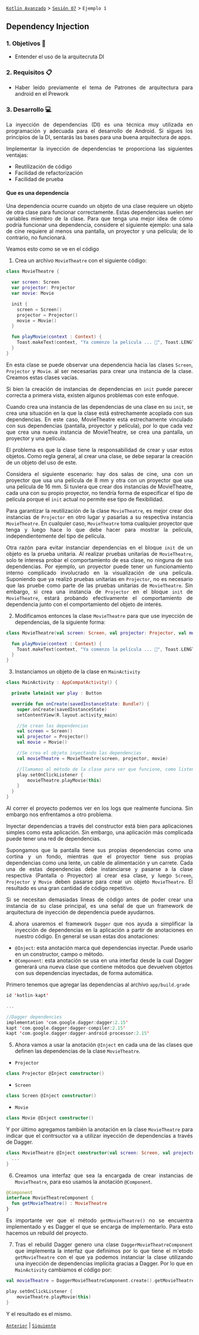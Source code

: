 [`Kotlin Avanzado`](../../Readme.md) > [`Sesión 07`](../Readme.md) > `Ejemplo 1`

## Dependency Injection

<div style="text-align: justify;">

### 1. Objetivos :dart:


- Entender el uso de la arquitecruta DI

### 2. Requisitos :clipboard:

* Haber leído previamente el tema de Patrones de arquitectura para android en el Prework

### 3. Desarrollo :computer:

La inyección de dependencias (DI) es una técnica muy utilizada en programación y adecuada para el desarrollo de Android. Si sigues los principios de la DI, sentarás las bases para una buena arquitectura de apps.

Implementar la inyección de dependencias te proporciona las siguientes ventajas:

 * Reutilización de código
 * Facilidad de refactorización
 * Facilidad de prueba


#### Que es una dependencía

Una dependencia ocurre cuando un objeto de una clase requiere un objeto de otra clase para funcionar correctamente. Estas dependencias suelen ser variables miembro de la clase. Para que tenga una mejor idea de cómo podría funcionar una dependencia, considere el siguiente ejemplo: una sala de cine requiere al menos una pantalla, un proyector y una película; de lo contrario, no funcionará.

Veamos esto como se ve en el código

1. Crea un archivo `MovieTheatre` con el siguiente código:

```kotlin
class MovieTheatre {  

  var screen: Screen  
  var projector: Projector  
  var movie: Movie  

  init {  
    screen = Screen()  
    projector = Projector()  
    movie = Movie()  
  }  

  fun playMovie(context : Context) {
    Toast.makeText(context, "Ya comenzo la película ... 🤫", Toast.LENGTH_LONG).show()
  } 
}
```

En esta clase se puede observar una dependencia hacia las clases `Screen`, `Projector` y `Movie`. al ser necesarias para crear una instancia de la clase. Creamos estas clases vacías.

Si bien la creación de instancias de dependencias en `init` puede parecer correcta a primera vista, existen algunos problemas con este enfoque.

Cuando crea una instancia de las dependencias de una clase en su `init`, se crea una situación en la que la clase está estrechamente acoplada con sus dependencias. En este caso, MovieTheatre está estrechamente vinculado con sus dependencias (pantalla, proyector y película), por lo que cada vez que crea una nueva instancia de MovieTheatre, se crea una pantalla, un proyector y una película.

El problema es que la clase tiene la responsabilidad de crear y usar estos objetos. Como regla general, al crear una clase, se debe separar la creación de un objeto del uso de este.

Considera el siguiente escenario: hay dos salas de cine, una con un proyector que usa una película de 8 mm y otra con un proyector que usa una película de 16 mm. Si tuviera que crear dos instancias de MovieTheatre, cada una con su propio proyector, no tendría forma de especificar el tipo de película porque el `init` actual no permite ese tipo de flexibilidad.

Para garantizar la reutilización de la clase `MovieTheatre`, es mejor crear dos instancias de `Projector` en otro lugar y pasarlas a su respectiva instancia `MovieTheatre`. En cualquier caso, `MovieTheatre` toma cualquier proyector que tenga y luego hace lo que debe hacer para mostrar la película, independientemente del tipo de película.

Otra razón para evitar instanciar dependencias en el bloque `init` de un objeto es la prueba unitaria. Al realizar pruebas unitarias de `MovieTheatre`, solo te interesa probar el comportamiento de esa clase, no ninguna de sus dependencias. Por ejemplo, un proyector puede tener un funcionamiento interno complicado involucrado en la visualización de una película. Suponiendo que ya realizó pruebas unitarias en `Projector`, no es necesario que las pruebe como parte de las pruebas unitarias de `MovieTheatre`. Sin embargo, si crea una instancia de `Projector` en el bloque `init` de `MovieTheatre`, estará probando efectivamente el comportamiento de dependencia junto con el comportamiento del objeto de interés.

2. Modificamos entonces la clase `MovieTheatre` para que use inyección de dependencias, de la siguiente forma:

```kotlin
class MovieTheatre(val screen: Screen, val projector: Projector, val movie: Movie) {  

  fun playMovie(context : Context) {
    Toast.makeText(context, "Ya comenzo la película ... 🤫", Toast.LENGTH_LONG).show()
  } 
}
```

3. Instanciamos un objeto de la clase en `MainActivity`

```kotlin
class MainActivity : AppCompatActivity() {  

  private lateinit var play : Button

  override fun onCreate(savedInstanceState: Bundle?) {  
    super.onCreate(savedInstanceState)  
    setContentView(R.layout.activity_main)  

    //Se crean las dependencias
    val screen = Screen()  
    val projector = Projector()  
    val movie = Movie()  

    //Se crea el objeto inyectando las dependencias
    val movieTheatre = MovieTheatre(screen, projector, movie)

    //llamamos al método de la clase para ver que funcione, como listener del boton play
    play.setOnClickListener {
        movieTheatre.playMovie(this)
    }  
  }  
}

```

Al correr el proyecto podemos ver en los logs que realmente funciona. Sin embargo nos enfrentamos a otro problema.

Inyectar dependencias a través del constructor está bien para aplicaciones simples como esta aplicación. Sin embargo, una aplicación más complicada puede tener una red de dependencias.

Supongamos que la pantalla tiene sus propias dependencias como una cortina y un fondo, mientras que el proyector tiene sus propias dependencias como una lente, un cable de alimentación y un carrete. Cada una de estas dependencias debe instanciarse y pasarse a la clase respectiva (Pantalla o Proyector) al crear esa clase, y luego `Screen`, `Projector` y `Movie` deben pasarse para crear un objeto `MovieTheatre`. El resultado es una gran cantidad de código repetitivo.

Si se necesitan demasiadas líneas de código antes de poder crear una instancia de su clase principal, es una señal de que un framework de arquitectura de inyección de dependencia puede ayudarnos.

4. ahora usaremos el framework `Dagger` que nos ayuda a simplificar la inyección de dependencias en la aplicación a partir de anotaciones en nuestro código. En general se usan estas dos anotaciones:

- `@Inject`: esta anotación marca qué dependencias inyectar. Puede usarlo en un constructor, campo o método.
- `@Component`: esta anotación se usa en una interfaz desde la cual Dagger generará una nueva clase que contiene métodos que devuelven objetos con sus dependencias inyectadas, de forma automática.

Primero tenemos que agregar las dependencias al archivo `app/build.grade`

```kotlin
id 'kotlin-kapt'

...

//Dagger dependencies  
implementation 'com.google.dagger:dagger:2.15'  
kapt 'com.google.dagger:dagger-compiler:2.15'  
kapt 'com.google.dagger:dagger-android-processor:2.15'

```

5. Ahora vamos a usar la anotación `@Inject` en cada una de las clases que definen las dependencias de la clase `MovieTheatre`.

- `Projector`

```kotlin
class Projector @Inject constructor()

```

- `Screen`

```kotlin
class Screen @Inject constructor()

```
- `Movie`

```kotlin
class Movie @Inject constructor()

```

Y por último agregamos también la anotación en la clase `MovieTheatre` para indicar que el contrsuctor va a utilizar inyección de dependencias a través de Dagger.

```kotlin
class MovieTheatre @Inject constructor(val screen: Screen, val projector: Projector, val movie: Movie) {
  ...
}
```

6. Creamos una interfaz que sea la encargada de crear instancias de `MovieTheatre`, para eso usamos la anotación `@Component`.

```kotlin
@Component  
interface MovieTheatreComponent {  
  fun getMovieTheatre() : MovieTheatre  
}
```

Es importante ver que el método `getMovieTheatre()` no se encuentra implementado y es Dagger el que se encarga de implementarlo. Para esto hacemos un rebuild del proyecto.

7. Tras el rebuild Dagger genero una clase `DaggerMovieTheatreComponent` que implementa la interfaz que definimos por lo que tiene el m'etodo `getMovieTheatre` con el que ya podemos instanciar la clase utilizando una inyección de dependencias implícita gracias a Dagger. Por lo que en `MainActivity` cambiamos el código por:

```kotlin
val movieTheatre = DaggerMovieTheatreComponent.create().getMovieTheatre()

play.setOnClickListener {
    movieTheatre.playMovie(this)
}

```

Y el resultado es el mismo.

[`Anterior`](../Readme.md) | [`Siguiente`](../Proyecto/Readme.md)      

</div>